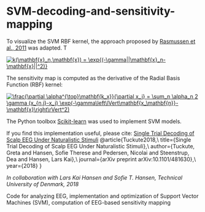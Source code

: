 # SVM-decoding-and-sensitivity-mapping


To visualize the SVM RBF kernel, the approach proposed by [Rasmussen et al., 2011](https://www.sciencedirect.com/science/article/pii/S1053811910016198) was adapted. T

<a href="https://www.codecogs.com/eqnedit.php?latex=k(\mathbf{x}_n,\mathbf{x})&space;=&space;\exp{(-\gamma||\mathbf{x}_n-\mathbf{x}||^2)}" target="_blank"><img src="https://latex.codecogs.com/gif.latex?k(\mathbf{x}_n,\mathbf{x})&space;=&space;\exp{(-\gamma||\mathbf{x}_n-\mathbf{x}||^2)}" title="k(\mathbf{x}_n,\mathbf{x}) = \exp{(-\gamma||\mathbf{x}_n-\mathbf{x}||^2)}" /></a>

The sensitivity map is computed as the derivative of the Radial Basis Function (RBF) kernel:

<a href="https://www.codecogs.com/eqnedit.php?latex=\frac{\partial&space;\alpha^{\top}\mathbf{k_x}}{\partial&space;x_j}&space;=&space;\sum_n&space;\alpha_n&space;2&space;\gamma&space;(x_{n,j}-x_j)&space;\exp(-\gamma\left\lVert\mathbf{x_\mathbf{n}}-\mathbf{x}\right\rVert^2)" target="_blank"><img src="https://latex.codecogs.com/gif.latex?\frac{\partial&space;\alpha^{\top}\mathbf{k_x}}{\partial&space;x_j}&space;=&space;\sum_n&space;\alpha_n&space;2&space;\gamma&space;(x_{n,j}-x_j)&space;\exp(-\gamma\left\lVert\mathbf{x_\mathbf{n}}-\mathbf{x}\right\rVert^2)" title="\frac{\partial \alpha^{\top}\mathbf{k_x}}{\partial x_j} = \sum_n \alpha_n 2 \gamma (x_{n,j}-x_j) \exp(-\gamma\left\lVert\mathbf{x_\mathbf{n}}-\mathbf{x}\right\rVert^2)" /></a>


The Python toolbox [Scikit-learn](https://scikit-learn.org/stable/) was used to implement SVM models.

If you find this implementation useful, please cite: [Single Trial Decoding of Scalp EEG Under Naturalistic Stimuli](https://www.biorxiv.org/content/early/2018/11/29/481630)
@article{Tuckute2018,\\
  title={Single Trial Decoding of Scalp EEG Under Naturalistic Stimuli},\\
  author={Tuckute, Greta and Hansen, Sofie Therese and Pedersen, Nicolai and Steenstrup, Dea and Hansen, Lars Kai},\\
  journal={arXiv preprint arXiv:10.1101/481630},\\
  year={2018}
}

*In collaboration with Lars Kai Hansen and Sofie T. Hansen, Technical University of Denmark, 2018*









Code for analyzing EEG, implementation and optimization of Support Vector Machines (SVM), computation of EEG-based sensitivity mapping


